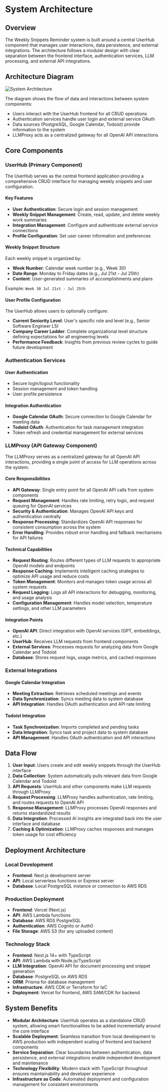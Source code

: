 # System Architecture

## Overview

The Weekly Snippets Reminder system is built around a central UserHub component that manages user interactions, data persistence, and external integrations. The architecture follows a modular design with clear separation between the frontend interface, authentication services, LLM processing, and external API integrations.

## Architecture Diagram

![System Architecture](docs/architecture-diagram.svg)

The diagram shows the flow of data and interactions between system components:
- Users interact with the UserHub frontend for all CRUD operations
- Authentication services handle user login and external service OAuth
- Data sources (PostgreSQL, Google Calendar, Todoist) provide information to the system
- LLMProxy acts as a centralized gateway for all OpenAI API interactions

## Core Components

### UserHub (Primary Component)

The UserHub serves as the central frontend application providing a comprehensive CRUD interface for managing weekly snippets and user configuration.

#### Key Features
- **User Authentication**: Secure login and session management
- **Weekly Snippet Management**: Create, read, update, and delete weekly work summaries
- **Integration Management**: Configure and authenticate external service connections
- **Profile Configuration**: Set user career information and preferences

#### Weekly Snippet Structure
Each weekly snippet is organized by:
- **Week Number**: Calendar week number (e.g., Week 30)
- **Date Range**: Monday to Friday dates (e.g., Jul 21st - Jul 25th)
- **Content**: User-generated summaries of accomplishments and plans

Example: `Week 30 Jul 21st - Jul 25th`

#### User Profile Configuration
The UserHub allows users to optionally configure:
- **Current Seniority Level**: User's specific role and level (e.g., Senior Software Engineer L5)
- **Company Career Ladder**: Complete organizational level structure defining expectations for all engineering levels
- **Performance Feedback**: Insights from previous review cycles to guide future development

### Authentication Services

#### User Authentication
- Secure login/logout functionality
- Session management and token handling
- User profile persistence

#### Integration Authentication
- **Google Calendar OAuth**: Secure connection to Google Calendar for meeting data
- **Todoist OAuth**: Authentication for task management integration
- Token refresh and credential management for external services

### LLMProxy (API Gateway Component)

The LLMProxy serves as a centralized gateway for all OpenAI API interactions, providing a single point of access for LLM operations across the system.

#### Core Responsibilities
- **API Gateway**: Single entry point for all OpenAI API calls from system components
- **Request Management**: Handles rate limiting, retry logic, and request queuing for OpenAI services
- **Security & Authentication**: Manages OpenAI API keys and authentication centrally
- **Response Processing**: Standardizes OpenAI API responses for consistent consumption across the system
- **Error Handling**: Provides robust error handling and fallback mechanisms for API failures

#### Technical Capabilities
- **Request Routing**: Routes different types of LLM requests to appropriate OpenAI models and endpoints
- **Response Caching**: Implements intelligent caching strategies to optimize API usage and reduce costs
- **Token Management**: Monitors and manages token usage across all system requests
- **Request Logging**: Logs all API interactions for debugging, monitoring, and usage analysis
- **Configuration Management**: Handles model selection, temperature settings, and other LLM parameters

#### Integration Points
- **OpenAI API**: Direct integration with OpenAI services (GPT, embeddings, etc.)
- **UserHub**: Receives LLM requests from frontend components
- **External Services**: Processes requests for analyzing data from Google Calendar and Todoist
- **Database**: Stores request logs, usage metrics, and cached responses

### External Integrations

#### Google Calendar Integration
- **Meeting Extraction**: Retrieves scheduled meetings and events
- **Data Synchronization**: Syncs meeting data to system database
- **API Integration**: Handles OAuth authentication and API rate limiting

#### Todoist Integration
- **Task Synchronization**: Imports completed and pending tasks
- **Data Integration**: Syncs task and project data to system database
- **API Management**: Handles OAuth authentication and API interactions

## Data Flow

1. **User Input**: Users create and edit weekly snippets through the UserHub interface
2. **Data Collection**: System automatically pulls relevant data from Google Calendar and Todoist
3. **API Requests**: UserHub and other components make LLM requests through LLMProxy
4. **Request Processing**: LLMProxy handles authentication, rate limiting, and routes requests to OpenAI API
5. **Response Management**: LLMProxy processes OpenAI responses and returns standardized results
6. **Data Integration**: Processed AI insights are integrated back into the user interface and database
7. **Caching & Optimization**: LLMProxy caches responses and manages token usage for cost efficiency

## Deployment Architecture

### Local Development
- **Frontend**: Next.js development server
- **API**: Local serverless functions or Express server
- **Database**: Local PostgreSQL instance or connection to AWS RDS

### Production Deployment
- **Frontend**: Vercel (Next.js)
- **API**: AWS Lambda functions
- **Database**: AWS RDS PostgreSQL
- **Authentication**: AWS Cognito or Auth0
- **File Storage**: AWS S3 (for any uploaded content)

### Technology Stack
- **Frontend**: Next.js 14+ with TypeScript
- **API**: AWS Lambda with Node.js/TypeScript
- **LLM Integration**: OpenAI API for document processing and snippet generation
- **Database**: PostgreSQL on AWS RDS
- **ORM**: Prisma for database management
- **Infrastructure**: AWS CDK or Terraform for IaC
- **Deployment**: Vercel for frontend, AWS SAM/CDK for backend

## System Benefits

- **Modular Architecture**: UserHub operates as a standalone CRUD system, allowing smart functionalities to be added incrementally around the core interface
- **Scalable Deployment**: Seamless transition from local development to AWS production with independent scaling of frontend and backend components
- **Service Separation**: Clear boundaries between authentication, data persistence, and external integrations enable independent development and maintenance
- **Technology Flexibility**: Modern stack with TypeScript throughout ensures maintainability and developer experience
- **Infrastructure as Code**: Automated deployment and configuration management for consistent environments